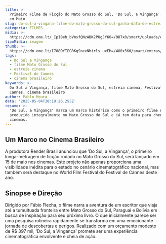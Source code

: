 ```yaml
---
title: >-
  Primeiro Filme de Ficção do Mato Grosso do Sul, 'Do Sul, a Vingança', Estreia
  em Maio
slug: do-sul-a-vingana-filme-do-mato-grosso-do-sul-ganha-data-de-estreia
categoria: FILMES
midia: >-
  https://cdn.ome.lt/_IpIBeh_bVnsfQNzADK2PUgJY60=/987x0/smart/uploads/conteudo/fotos/dosulavinganca.jpg
tipoMidia: imagem
thumb: >-
  https://cdn.ome.lt/I788OYTEGRKgSnexNhirls_uxEM=/480x360/smart/extras/conteudos/dosulavinganca.jpg
tags:
  - Do Sul a Vingança
  - filme Mato Grosso do Sul
  - estreia cinema
  - Festival de Cannes
  - cinema brasileiro
keywords: >-
  Do Sul a Vingança, filme Mato Grosso do Sul, estreia cinema, Festival de
  Cannes, cinema brasileiro
author: Pablo Moura
data: '2025-05-04T20:19:26.295Z'
resumo: >-
  'Do Sul, a Vingança' marca um marco histórico como o primeiro filme de ficção
  produzido integralmente no Mato Grosso do Sul e já tem data para chegar aos
  cinemas.
---
```


## Um Marco no Cinema Brasileiro

A produtora Render Brasil anunciou que 'Do Sul, a Vingança', o primeiro longa-metragem de ficção rodado no Mato Grosso do Sul, será lançado em 15 de maio nos cinemas. Este projeto não apenas proporciona uma visibilidade inédita para o estado no cenário cinematográfico nacional, mas também será destaque no World Film Festival do Festival de Cannes deste ano.

## Sinopse e Direção

Dirigido por Fábio Flecha, o filme narra a aventura de um escritor que viaja até a tumultuada fronteira entre Mato Grosso do Sul, Paraguai e Bolívia em busca de inspiração para seu próximo livro. O que inicialmente parece ser uma pesquisa rotineira rapidamente se transforma em uma emocionante jornada de descobertas e perigos. Realizado com um orçamento modesto de R$ 397 mil, 'Do Sul, a Vingança' promete ser uma experiência cinematográfica envolvente e cheia de ação.

